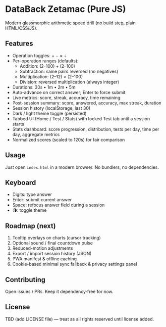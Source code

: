# DataBack Zetamac (Pure JS)

Modern glassmorphic arithmetic speed drill (no build step, plain HTML/CSS/JS).

## Features
* Operation toggles: + − × ÷
* Per–operation ranges (defaults):
	* Addition: (2–100) + (2–100)
	* Subtraction: same pairs reversed (no negatives)
	* Multiplication: (2–12) × (2–100)
	* Division: reversed multiplication (always integer)
* Durations: 30s • 1m • 2m • 5m
* Auto-advance on correct answer; Enter to force submit
* Live metrics: score, streak, accuracy, time remaining
* Post-session summary: score, answered, accuracy, max streak, duration
* Session history (localStorage, last 30)
* Dark / light theme toggle (persisted)
* Tabbed UI (Home / Test / Stats) with locked Test tab until a session starts
* Stats dashboard: score progression, distribution, tests per day, time per day, aggregate metrics
* Normalized scores (scaled to 120s) for fair comparison

## Usage
Just open `index.html` in a modern browser. No bundlers, no dependencies.

## Keyboard
* Digits: type answer
* Enter: submit current answer
* Space: refocus answer field during a session
* 🌗: toggle theme

## Roadmap (next)
1. Tooltip overlays on charts (cursor tracking)
2. Optional sound / final countdown pulse
3. Reduced-motion adjustments
4. Export / import session history (JSON)
5. PWA manifest & offline caching
6. Cookie-based minimal sync fallback & privacy settings panel

## Contributing
Open issues / PRs. Keep it dependency‑free for now.

## License
TBD (add LICENSE file) — treat as all rights reserved until license added.
